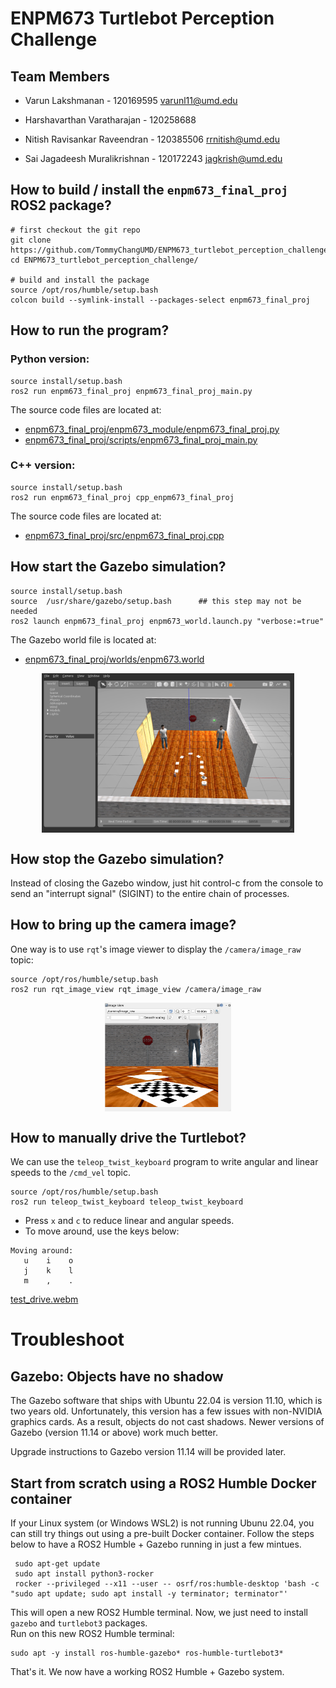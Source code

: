 
# ENPM673 Turtlebot Perception Challenge

## Team Members
- Varun Lakshmanan - 120169595
  varunl11@umd.edu
- Harshavarthan Varatharajan - 120258688
- Nitish Ravisankar Raveendran - 120385506
  rrnitish@umd.edu
  
- Sai Jagadeesh Muralikrishnan - 120172243
  jagkrish@umd.edu

## How to build / install the `enpm673_final_proj` ROS2 package?

``` shell
# first checkout the git repo
git clone https://github.com/TommyChangUMD/ENPM673_turtlebot_perception_challenge.git
cd ENPM673_turtlebot_perception_challenge/

# build and install the package
source /opt/ros/humble/setup.bash 
colcon build --symlink-install --packages-select enpm673_final_proj
```

## How to run the program?
### Python version:

``` shell
source install/setup.bash
ros2 run enpm673_final_proj enpm673_final_proj_main.py 
```
The source code files are located at:
  - [enpm673_final_proj/enpm673_module/enpm673_final_proj.py](enpm673_final_proj/enpm673_module/enpm673_final_proj.py)
  - [enpm673_final_proj/scripts/enpm673_final_proj_main.py](enpm673_final_proj/scripts/enpm673_final_proj_main.py)

### C++ version:

``` shell
source install/setup.bash
ros2 run enpm673_final_proj cpp_enpm673_final_proj 
```
The source code files are located at: 
  - [enpm673_final_proj/src/enpm673_final_proj.cpp](enpm673_final_proj/src/enpm673_final_proj.cpp)

## How start the Gazebo simulation?
``` shell
source install/setup.bash
source  /usr/share/gazebo/setup.bash      ## this step may not be needed
ros2 launch enpm673_final_proj enpm673_world.launch.py "verbose:=true"
```
The Gazebo world file is located at:
  - [enpm673_final_proj/worlds/enpm673.world](enpm673_final_proj/worlds/enpm673.world)

[<img src=screenshots/gazebo.png
    width="80%" 
    style="display: block; margin: 0 auto"
    />](screenshots/gazebo.png)

## How stop the Gazebo simulation?
Instead of closing the Gazebo window, just hit control-c from the console to send an "interrupt signal" (SIGINT) to the entire chain of processes.

## How to bring up the camera image?
One way is to use `rqt`'s image viewer to display the `/camera/image_raw` topic:

``` shell
source /opt/ros/humble/setup.bash 
ros2 run rqt_image_view rqt_image_view /camera/image_raw
```

[<img src=screenshots/rqt_image_view.png
    width="40%" 
    style="display: block; margin: 0 auto"
    />](screenshots/rqt_image_view.png)


## How to manually drive the Turtlebot?
We can use the `teleop_twist_keyboard` program to write angular and linear speeds to the `/cmd_vel` topic.
``` shell
source /opt/ros/humble/setup.bash 
ros2 run teleop_twist_keyboard teleop_twist_keyboard 
```
- Press `x` and `c` to reduce linear and angular speeds.
- To move around, use the keys below:
```
Moving around:
   u    i    o
   j    k    l
   m    ,    .
```
[test_drive.webm](https://github.com/TommyChangUMD/ENPM673_turtlebot_perception_challenge/assets/114546517/a4fba8b3-2f71-4628-9336-015fc453e512)

# Troubleshoot
## Gazebo: Objects have no shadow

The Gazebo software that ships with Ubuntu 22.04 is version 11.10,
which is two years old. Unfortunately, this version has a few issues
with non-NVIDIA graphics cards. As a result, objects do not cast
shadows. Newer versions of Gazebo (version 11.14 or above) work much
better.

Upgrade instructions to Gazebo version 11.14 will be provided later.

## Start from scratch using a ROS2 Humble Docker container

If your Linux system (or Windows WSL2) is not running Ubunu 22.04, you can still try things out using a pre-built Docker container.
Follow the steps below to have a ROS2 Humble + Gazebo running in just a few mintues.
```shell
 sudo apt-get update
 sudo apt install python3-rocker
 rocker --privileged --x11 --user -- osrf/ros:humble-desktop 'bash -c "sudo apt update; sudo apt install -y terminator; terminator"'
```
This will open a new ROS2 Humble terminal.  Now, we just need to install `gazebo` and `turtlebot3` packages.  
Run on this new ROS2 Humble terminal:
```shell
sudo apt -y install ros-humble-gazebo* ros-humble-turtlebot3*
```
That's it.  We now have a working ROS2 Humble + Gazebo system. 
